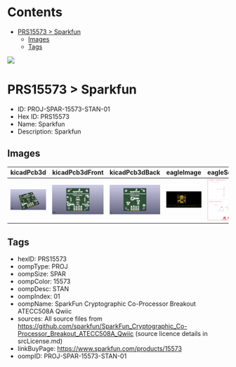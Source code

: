 



Contents
========

* [PRS15573 > Sparkfun](#prs15573--sparkfun)
	* [Images](#images)
	* [Tags](#tags)
  
![][im]
# PRS15573 > Sparkfun

- ID: PROJ-SPAR-15573-STAN-01
- Hex ID: PRS15573
- Name: Sparkfun
- Description: Sparkfun

## Images
  
  

|kicadPcb3d|kicadPcb3dFront|kicadPcb3dBack|eagleImage|eagleSchemImage|
| :---: | :---: | :---: | :---: | :---: |
|[![kicadPcb3d](kicadPcb3d_140.png)](kicadPcb3d.png)|[![kicadPcb3dFront](kicadPcb3dFront_140.png)](kicadPcb3dFront.png)|[![kicadPcb3dBack](kicadPcb3dBack_140.png)](kicadPcb3dBack.png)|[![eagleImage](eagleImage_140.png)](eagleImage.png)|[![eagleSchemImage](eagleSchemImage_140.png)](eagleSchemImage.png)|

## Tags

- hexID: PRS15573
- oompType: PROJ
- oompSize: SPAR
- oompColor: 15573
- oompDesc: STAN
- oompIndex: 01
- oompName: SparkFun Cryptographic Co-Processor Breakout ATECC508A Qwiic
- sources: All source files from https://github.com/sparkfun/SparkFun_Cryptographic_Co-Processor_Breakout_ATECC508A_Qwiic (source licence details in srcLicense.md)
- linkBuyPage: https://www.sparkfun.com/products/15573
- oompID: PROJ-SPAR-15573-STAN-01



[im]: kicadPcb3d_450.png
